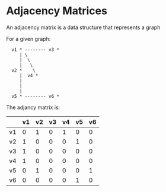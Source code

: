 # Adjacency Matrices

An adjacency matrix is a data structure that represents a graph

For a given graph:

```
  v1 * -------- v3 *
     | \
     |  \
     |   \
  v2 *    \
     |  v4 *
     |
     |
     |
  v5 * -------- v6 *
```

The adjancy matrix is:

|   |v1   |v2   |v3   |v4   |v5   |v6   |
|---|---|---|---|---|---|---|
|v1   |0   |1   |0   |1   |0   |0   |
|v2   |1   |0   |0   |0   |1   |0   |
|v3   |1   |0   |0   |0   |0   |0   |
|v4   |1   |0   |0   |0   |0   |0   |
|v5   |0   |1   |0   |0   |0   |1   |
|v6   |0   |0   |0   |0   |1   |0   |
